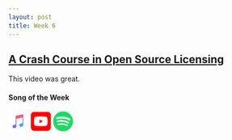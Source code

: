 ```yaml
---
layout: post
title: Week 6
---
```


## [A Crash Course in Open Source Licensing](https://www.youtube.com/watch?v=cJIi-hIlCQM&feature=youtu.be)

This video was great.

#### Song of the Week

<a href="https://itunes.apple.com/us/album/sand-people/1246410492?i=1246410502"><img src="../images/Apple_Music_Icon.png" style="height:40px; width:40px;"/></a> <a href="https://www.youtube.com/watch?v=EgkmBzHulPc"><img src="../images/youtube_social_squircle_red.png" style="height:40px; width:40px;"/></a> <a href="https://open.spotify.com/track/45uDtD6s3y0V4tkWZrPDXy?si=ZVhnc6caSlWXdmHMwmySdw"><img src="../images/Spotify_Icon_RGB_Green.png" style="height:40px; width:40px;"/></a>
